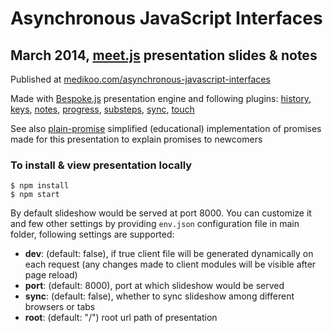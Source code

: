 # Asynchronous JavaScript Interfaces
## March 2014, [meet.js](http://www.meetjs.pl) presentation slides & notes

Published at [medikoo.com/asynchronous-javascript-interfaces](http://medikoo.com/asynchronous-javascript-interfaces/?notes)

Made with [Bespoke.js](https://github.com/markdalgleish/bespoke.js) presentation engine and following plugins: [history](https://github.com/medikoo/bespoke-history#bespoke-history), [keys](https://github.com/markdalgleish/bespoke-keys#bespoke-keys), [notes](https://github.com/medikoo/bespoke-notes#bespoke-notes), [progress](https://github.com/markdalgleish/bespoke-progress#bespoke-progress), [substeps](https://github.com/medikoo/bespoke-substeps#bespoke-substeps), [sync](https://github.com/medikoo/bespoke-substeps#bespoke-sync), [touch](https://github.com/markdalgleish/bespoke-touch#bespoke-touch)

See also [plain-promise](https://github.com/medikoo/plain-promise) simplified (educational) implementation of promises made for this presentation to explain promises to newcomers

### To install & view presentation locally

	$ npm install
	$ npm start

By default slideshow would be served at port 8000. You can customize it and few other settings by providing `env.json` configuration file in main folder, following settings are supported:
* __dev__: (default: false), if true client file will be generated dynamically on each request (any changes made to client modules will be visible after page reload)
* __port__: (default: 8000), port at which slideshow would be served
* __sync__: (default: false), whether to sync slideshow among different browsers or tabs
* __root__: (default: "/") root url path of presentation
